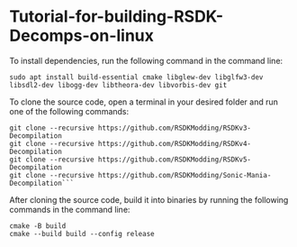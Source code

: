 # Tutorial-for-building-RSDK-Decomps-on-linux
To install dependencies, run the following command in the command line:
```
sudo apt install build-essential cmake libglew-dev libglfw3-dev libsdl2-dev libogg-dev libtheora-dev libvorbis-dev git
```
To clone the source code, open a terminal in your desired folder and run one of the following commands:
```
git clone --recursive https://github.com/RSDKModding/RSDKv3-Decompilation
git clone --recursive https://github.com/RSDKModding/RSDKv4-Decompilation
git clone --recursive https://github.com/RSDKModding/RSDKv5-Decompilation
git clone --recursive https://github.com/RSDKModding/Sonic-Mania-Decompilation```
```
After cloning the source code, build it into binaries by running the following commands in the command line:
```
cmake -B build
cmake --build build --config release
```
